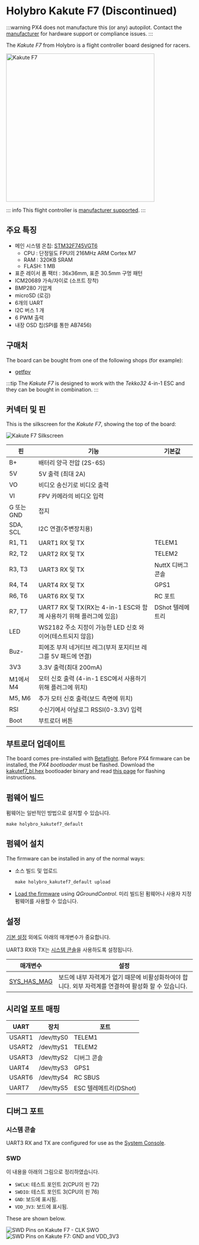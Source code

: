 # Holybro Kakute F7 (Discontinued)

<Badge type="info" text="Discontinued" />

:::warning PX4 does not manufacture this (or any) autopilot. Contact the [manufacturer](https://holybro.com/) for hardware support or compliance issues.
:::

The _Kakute F7_ from Holybro is a flight controller board designed for racers.

<img src="../../assets/flight_controller/kakutef7/board.jpg" width="400px" title="Kakute F7" />

::: info This flight controller is [manufacturer supported](../flight_controller/autopilot_manufacturer_supported.md).
:::

## 주요 특징

- 메인 시스템 온칩: [STM32F745VGT6](https://www.st.com/en/microcontrollers-microprocessors/stm32f745vg.html)
  - CPU : 단정밀도 FPU의 216MHz ARM Cortex M7
  - RAM : 320KB SRAM
  - FLASH: 1 MB
- 표준 레이서 폼 팩터 : 36x36mm, 표준 30.5mm 구멍 패턴
- ICM20689 가속/자이로 (소프트 장착)
- BMP280 기압계
- microSD (로깅)
- 6개의 UART
- I2C 버스 1 개
- 6 PWM 출력
- 내장 OSD 칩(SPI를 통한 AB7456)

## 구매처

The board can be bought from one of the following shops (for example):

- [getfpv](https://www.getfpv.com/holybro-kakute-f7-tekko32-f3-metal-65a-4-in-1-esc-combo.html)

:::tip
The _Kakute F7_ is designed to work with the _Tekko32_ 4-in-1 ESC and they can be bought in combination.
:::

## 커넥터 및 핀

This is the silkscreen for the _Kakute F7_, showing the top of the board:

![Kakute F7 Silkscreen](../../assets/flight_controller/kakutef7/silk.png)

| 핀        | 기능                                                | 기본값          |
| -------- | ------------------------------------------------- | ------------ |
| B+       | 배터리 양극 전압 (2S-6S)                                 |              |
| 5V       | 5V 출력 (최대 2A)                                     |              |
| VO       | 비디오 송신기로 비디오 출력                                   |              |
| VI       | FPV 카메라의 비디오 입력                                   |              |
| G 또는 GND | 접지                                                |              |
| SDA, SCL | I2C 연결(주변장치용)                                     |              |
| R1, T1   | UART1 RX 및 TX                                     | TELEM1       |
| R2, T2   | UART2 RX 및 TX                                     | TELEM2       |
| R3, T3   | UART3 RX 및 TX                                     | NuttX 디버그 콘솔 |
| R4, T4   | UART4 RX 및 TX                                     | GPS1         |
| R6, T6   | UART6 RX 및 TX                                     | RC 포트        |
| R7, T7   | UART7 RX 및 TX(RX는 4-in-1 ESC와 함께 사용하기 위해 플러그에 있음) | DShot 텔레메트리  |
| LED      | WS2182 주소 지정이 가능한 LED 신호 와이어(테스트되지 않음)            |              |
| Buz-     | 피에조 부저 네거티브 레그(부저 포지티브 레그를 5V 패드에 연결)             |              |
| 3V3      | 3.3V 출력(최대 200mA)                                 |              |
| M1에서 M4  | 모터 신호 출력 (4-in-1 ESC에서 사용하기 위해 플러그에 위치)           |              |
| M5, M6   | 추가 모터 신호 출력(보드 측면에 위치)                            |              |
| RSI      | 수신기에서 아날로그 RSSI(0-3.3V) 입력                        |              |
| Boot     | 부트로더 버튼                                           |              |

<a id="bootloader"></a>

## 부트로더 업데이트

The board comes pre-installed with [Betaflight](https://github.com/betaflight/betaflight/wiki). Before PX4 firmware can be installed, the _PX4 bootloader_ must be flashed. Download the [kakutef7_bl.hex](https://github.com/PX4/PX4-user_guide/raw/main/assets/flight_controller/kakutef7/kakutef7_bl_0b3fbe2da0.hex) bootloader binary and read [this page](../advanced_config/bootloader_update_from_betaflight.md) for flashing instructions.

## 펌웨어 빌드

펌웨어는 일반적인 방법으로 설치할 수 있습니다.

```
make holybro_kakutef7_default
```

## 펌웨어 설치

The firmware can be installed in any of the normal ways:

- 소스 빌드 및 업로드
  ```
  make holybro_kakutef7_default upload
  ```
- [Load the firmware](../config/firmware.md) using _QGroundControl_. 미리 빌드된 펌웨어나 사용자 지정 펌웨어를 사용할 수 있습니다.

## 설정

[기본 설정](../config/README.md) 외에도 아래의 매개변수가 중요합니다.

UART3 RX와 TX는 [시스템 콘솔](../debug/system_console.md)을 사용하도록 설정됩니다.

| 매개변수                                                                   | 설정                                                         |
| ---------------------------------------------------------------------- | ---------------------------------------------------------- |
| [SYS_HAS_MAG](../advanced_config/parameter_reference.md#SYS_HAS_MAG) | 보드에 내부 자력계가 없기 때문에 비활성화하여야 합니다. 외부 자력계를 연결하여 활성화 할 수 있습니다. |

## 시리얼 포트 매핑

| UART   | 장치         | 포트               |
| ------ | ---------- | ---------------- |
| USART1 | /dev/ttyS0 | TELEM1           |
| USART2 | /dev/ttyS1 | TELEM2           |
| USART3 | /dev/ttyS2 | 디버그 콘솔           |
| UART4  | /dev/ttyS3 | GPS1             |
| USART6 | /dev/ttyS4 | RC SBUS          |
| UART7  | /dev/ttyS5 | ESC 텔레메트리(DShot) |

<!-- Note: Got ports using https://github.com/PX4/PX4-user_guide/pull/672#issuecomment-598198434 -->

## 디버그 포트

### 시스템 콘솔

UART3 RX and TX are configured for use as the [System Console](../debug/system_console.md).

### SWD

이 내용을 아래의 그림으로 정리하였습니다.

- `SWCLK`: 테스트 포인트 2(CPU의 핀 72)
- `SWDIO`: 테스트 포인트 3(CPU의 핀 76)
- `GND`: 보드에 표시됨.
- `VDD_3V3`: 보드에 표시됨.

These are shown below.

![SWD Pins on Kakute F7 - CLK SWO](../../assets/flight_controller/kakutef7/debug_swd_port.jpg) ![SWD Pins on Kakute F7:  GND and VDD_3V3](../../assets/flight_controller/kakutef7/debug_swd_port_gnd_vcc3_3.jpg)
